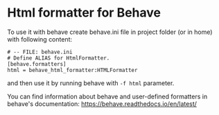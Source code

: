 # Html formatter for Behave

To use it with behave create behave.ini file in project folder (or in home) with
following content:

    # -- FILE: behave.ini
    # Define ALIAS for HtmlFormatter.
    [behave.formatters]
    html = behave_html_formatter:HTMLFormatter

and then use it by running behave with `-f html` parameter.

You can find information about behave and user-defined formatters
in behave's documentation: <https://behave.readthedocs.io/en/latest/>
